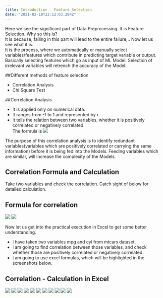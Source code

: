 ```yaml
---
title: Introduction - Feature Selection
date: "2021-02-10T22:12:03.284Z"
---
```


Here we see the significant part of Data Preprocessing. It is Feature Selection.  Why so this is?  
It is because, failing in this part will lead to the entire failure,.. Now let us see what it is.  
It is the process, where we automatically or manually select variables/features which contribute in predicting target variable or output. Basically selecting features which go as input of ML Model. Selection of irrelevant variables will retrench the accuracy of the Model.  

##Different methods of feature selection
- Correlation Analysis
- Chi Square Test
  
##Correlation Analysis
- It is applied only on numerical data. 
- It ranges from -1 to 1 and represented by r.
- It tells the relation between two variables, whether it is positively correlated or negatively correlated.  
The formula is 
![](./p1.png)

The purpose of this correlation analysis is to identify redundant variables(variables which are positively correlated or carrying the same information) before it is being fed into the Models. Feeding variables which are similar, will increase the complexity of the Models. 

## Correlation Formula and Calculation
Take two variables and check the correlation. Catch sight of below for detailed calculation.  
## Formula for correlation
![](./p1.png)
![](./p2.png)

Now let us get into the practical execution in Excel to get some better understanding.  
- I have taken two variables mpg and cyl from mtcars dataset.   
- I am going to find correlation between those variables, and check whether those are positively correlated or negatively correlated.  
- I am going to use excel formulas, which will be highlighted in the screenshots below. 
## Correlation - Calculation in Excel
![](./p3.png)
![](./p4.png)
![](./p5.png)
![](./p6.png)
![](./p7.png)
![](./p8.png)
![](./p9.png)
![](./p10.png)
![](./p11.png)
![](./p12.png)
![](./p13.png)

